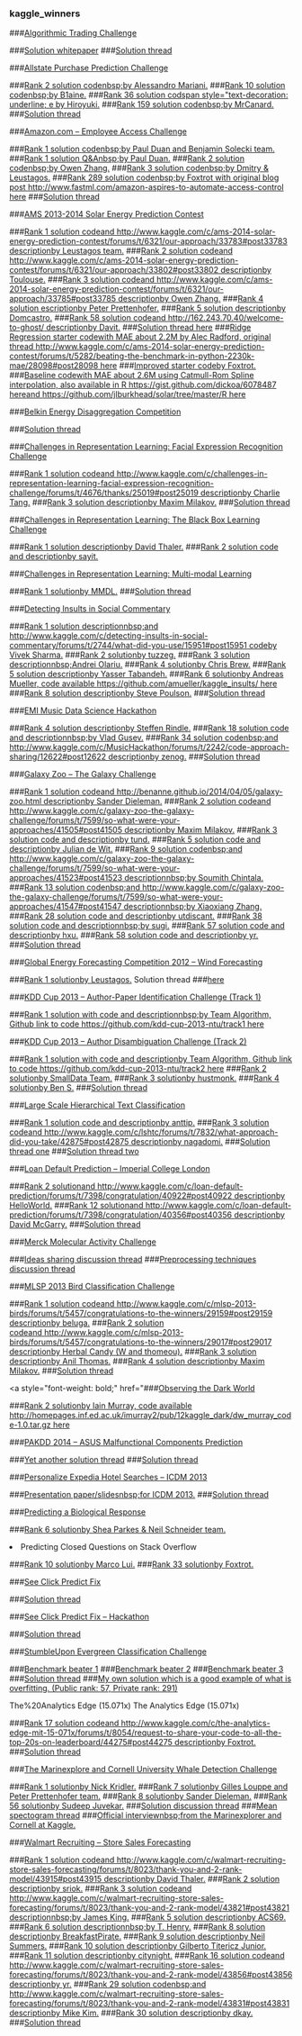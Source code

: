 ### kaggle_winners

###[Algorithmic Trading Challenge](http://www.kaggle.com/c/AlgorithmicTradingChallenge)

###[Solution whitepaper](http://sugiyama-www.cs.titech.ac.jp/~sugi/2013/Kaggle.pdf)
###[Solution thread](http://www.kaggle.com/c/AlgorithmicTradingChallenge/forums/t/1236/winning-algo-code)
 
###[Allstate Purchase Prediction Challenge](http://www.kaggle.com/c/allstate-purchase-prediction-challenge)

###[Rank 2 solution codenbsp;by Alessandro Mariani.](https://github.com/alzmcr/allstate)
###[Rank 10 solution codenbsp;by B1aine.](https://github.com/B1aine/kaggle-allstate)
###[Rank 36 solution codspan style="text-decoration: underline; e</span>&nbsp;by Hiroyuki.](http://www.kaggle.com/c/allstate-purchase-prediction-challenge/forums/t/8218/solution-sharing/44905#post44905)
###[Rank 159 solution codenbsp;by MrCanard.](https://github.com/mrcanard/AllStateKaggle/tree/winningentry)
###[Solution thread](http://www.kaggle.com/c/allstate-purchase-prediction-challenge/forums/t/8218/solution-sharing)
 
###[Amazon.com – Employee Access Challenge](http://www.kaggle.com/c/amazon-employee-access-challenge)

###[Rank 1 solution codenbsp;by&nbsp;Paul Duan and Benjamin Solecki team.](https://github.com/pyduan/amazonaccess)
###[Rank 1 solution Q&amp;Anbsp;by Paul Duan.](http://blog.kaggle.com/2013/08/29/qa-with-amazon-access-challenge-first-prize-winner-paul-duan)
###[Rank 2 solution codenbsp;by Owen Zhang.](https://github.com/owenzhang/Kaggle-AmazonChallenge2013)
###[Rank 3 solution codenbsp;by Dmitry &amp; Leustagos.](https://github.com/diefimov/amazon_employee_access_2013)
###[Rank 289 solution codenbsp;by Foxtrot with original blog post http://www.fastml.com/amazon-aspires-to-automate-access-control here](https://github.com/zygmuntz/kaggle-amazon)
###[Solution thread](http://www.kaggle.com/c/amazon-employee-access-challenge/forums/t/5283/winning-solution-code-and-methodology)
 
###[AMS 2013-2014 Solar Energy Prediction Contest](http://www.kaggle.com/c/ams-2014-solar-energy-prediction-contest/)

###[Rank 1 solution codeand http://www.kaggle.com/c/ams-2014-solar-energy-prediction-contest/forums/t/6321/our-approach/33783#post33783 descriptionby Leustagos team.](https://github.com/lucaseustaquio/ams-2013-2014-solar-energy)
###[Rank 2 solution codeand http://www.kaggle.com/c/ams-2014-solar-energy-prediction-contest/forums/t/6321/our-approach/33802#post33802 descriptionby Toulouse.](https://github.com/blazorth/AMS-2013-2014-Solar-Energy-Prediction-Contest)
###[Rank 3 solution codeand http://www.kaggle.com/c/ams-2014-solar-energy-prediction-contest/forums/t/6321/our-approach/33785#post33785 descriptionby Owen Zhang.](https://github.com/owenzhang/kaggle_AMS_2013_14_solar)
###[Rank 4 solution escriptionby Peter Prettenhofer.](http://www.kaggle.com/c/ams-2014-solar-energy-prediction-contest/forums/t/6321/our-approach/34790#post34790)
###[Rank 5 solution descriptionby Domcastro.](http://www.kaggle.com/c/ams-2014-solar-energy-prediction-contest/forums/t/6321/our-approach/34820#post34820)
###[Rank 58 solution codeand http://162.243.70.40/welcome-to-ghost/ descriptionby Davit.](https://github.com/davit-gh/Solar-Energy-Prediction-Contest)
###[Solution thread here](http://www.kaggle.com/c/ams-2014-solar-energy-prediction-contest/forums/t/6321/our-approach)
###[Ridge Regression starter codewith MAE about 2.2M by Alec Radford, original thread http://www.kaggle.com/c/ams-2014-solar-energy-prediction-contest/forums/t/5282/beating-the-benchmark-in-python-2230k-mae/28098#post28098 here](http://www.kaggle.com/files/8744/starter_code.py)
###[Improved starter codeby Foxtrot.](https://github.com/zygmuntz/kaggle-solar)
###[Baseline codewith MAE about 2.6M using&nbsp;Catmull-Rom Spline interpolation, also available in R https://gist.github.com/dickoa/6078487 hereand https://github.com/jlburkhead/solar/tree/master/R here](https://github.com/djgagne/solar_energy_prediction_contest)
 
###[Belkin Energy Disaggregation Competition](http://www.kaggle.com/c/belkin-energy-disaggregation-competition)

###[Solution thread](http://www.kaggle.com/c/belkin-energy-disaggregation-competition/forums/t/6168/congrats-jessica)
 
###[Challenges in Representation Learning: Facial Expression Recognition Challenge](http://www.kaggle.com/c/challenges-in-representation-learning-facial-expression-recognition-challenge/)

###[Rank 1 solution codeand http://www.kaggle.com/c/challenges-in-representation-learning-facial-expression-recognition-challenge/forums/t/4676/thanks/25019#post25019 descriptionby Charlie Tang.](http://code.google.com/p/deep-learning-faces/)
###[Rank 3 solution descriptionby Maxim Milakov.](http://www.kaggle.com/c/challenges-in-representation-learning-facial-expression-recognition-challenge/forums/t/4676/thanks/25022#post25022)
###[Solution thread](http://www.kaggle.com/c/challenges-in-representation-learning-facial-expression-recognition-challenge/forums/t/4676/thanks)
 
###[Challenges in Representation Learning: The Black Box Learning Challenge](http://www.kaggle.com/c/challenges-in-representation-learning-the-black-box-learning-challenge/)

###[Rank 1 solution descriptionby David Thaler.](http://www.kaggle.com/c/challenges-in-representation-learning-the-black-box-learning-challenge/forums/t/4717/1st-place-entry)
###[Rank 2 solution code and descriptionby sayit.](http://www.kaggle.com/c/challenges-in-representation-learning-the-black-box-learning-challenge/forums/t/4726/2nd-place-entry-code-paper)
 
###[Challenges in Representation Learning: Multi-modal Learning](http://www.kaggle.com/c/challenges-in-representation-learning-multi-modal-learning/)

###[Rank 1 solutionby MMDL.](https://github.com/FangxiangFeng/deepnet/tree/master/deepnet/examples/multimodal_icml2013)
###[Solution thread](http://www.kaggle.com/c/challenges-in-representation-learning-multi-modal-learning/forums/t/4677/no-one-say-how-to-do-it/25023#post25023)
 
###[Detecting Insults in Social Commentary](http://www.kaggle.com/c/detecting-insults-in-social-commentary)

###[Rank 1 solution descriptionnbsp;and http://www.kaggle.com/c/detecting-insults-in-social-commentary/forums/t/2744/what-did-you-use/15951#post15951 codeby Vivek Sharma.](http://www.kaggle.com/c/detecting-insults-in-social-commentary/forums/t/2744/what-did-you-use/14755#post14755)
###[Rank 2 solutionby tuzzeg.](https://github.com/tuzzeg/detect_insults)
###[Rank 3 solution descriptionnbsp;Andrei Olariu.](http://webmining.olariu.org/my-first-kaggle-competition-and-how-i-ranked/)
###[Rank 4 solutionby Chris Brew.](https://github.com/cbrew/Insults)
###[Rank 5 solution descriptionby Yasser Tabandeh.](http://www.kaggle.com/c/detecting-insults-in-social-commentary/forums/t/2744/what-did-you-use/15060#post15060)
###[Rank 6 solutionby Andreas Mueller, code available https://github.com/amueller/kaggle_insults/ here](http://peekaboo-vision.blogspot.com/2012/09/recap-of-my-first-kaggle-competition.html)
###[Rank 8 solution descriptionby Steve Poulson.](http://steve-p0ulson.blogspot.co.uk/2012/09/recently-i-entered-kaggle-detecting.html)
###[Solution thread](http://www.kaggle.com/c/detecting-insults-in-social-commentary/forums/t/2744/what-did-you-use)
 
###[EMI Music Data Science Hackathon](http://www.kaggle.com/c/MusicHackathon)

###[Rank 4 solution descriptionby Steffen Rindle.](http://www.kaggle.com/c/MusicHackathon/forums/t/2242/code-approach-sharing/12821#post12821)
###[Rank 18 solution code and descriptionnbsp;by Vlad Gusev.](http://www.kaggle.com/c/MusicHackathon/forums/t/2242/code-approach-sharing/12619#post12619)
###[Rank 34 solution codenbsp;and http://www.kaggle.com/c/MusicHackathon/forums/t/2242/code-approach-sharing/12622#post12622 descriptionby zenog.](https://github.com/zenogantner/MyMediaLite)
###[Solution thread](http://www.kaggle.com/c/MusicHackathon/forums/t/2242/code-approach-sharing)
 
###[Galaxy Zoo – The Galaxy Challenge](http://www.kaggle.com/c/galaxy-zoo-the-galaxy-challenge)

###[Rank 1 solution codeand&nbsp;http://benanne.github.io/2014/04/05/galaxy-zoo.html descriptionby Sander Dieleman.](https://github.com/benanne/kaggle-galaxies)
###[Rank 2 solution codeand http://www.kaggle.com/c/galaxy-zoo-the-galaxy-challenge/forums/t/7599/so-what-were-your-approaches/41505#post41505 descriptionby Maxim Milakov.](https://github.com/milakov/nnForge/tree/master/examples/galaxy_zoo)
###[Rank 3 solution code and descriptionby tund.](http://www.kaggle.com/c/galaxy-zoo-the-galaxy-challenge/forums/t/7599/so-what-were-your-approaches/42505#post42505)
###[Rank 5 solution code and descriptionby Julian de Wit.](http://www.kaggle.com/c/galaxy-zoo-the-galaxy-challenge/forums/t/7599/so-what-were-your-approaches/41549#post41549)
###[Rank 9 solution codenbsp;and http://www.kaggle.com/c/galaxy-zoo-the-galaxy-challenge/forums/t/7599/so-what-were-your-approaches/41523#post41523 descriptionnbsp;by Soumith Chintala.](https://github.com/soumith/galaxyzoo)
###[Rank 13 solution codenbsp;and http://www.kaggle.com/c/galaxy-zoo-the-galaxy-challenge/forums/t/7599/so-what-were-your-approaches/41547#post41547 descriptionnbsp;by Xiaoxiang Zhang.](https://github.com/zhangxiangxiao/GalaxyZoo)
###[Rank 28 solution code and descriptionby utdiscant.](http://www.kaggle.com/c/galaxy-zoo-the-galaxy-challenge/forums/t/7599/so-what-were-your-approaches/41550#post41550)
###[Rank 38 solution code and descriptionnbsp;by sugi.](http://www.kaggle.com/c/galaxy-zoo-the-galaxy-challenge/forums/t/7599/so-what-were-your-approaches/41569#post41569)
###[Rank 57 solution code and descriptionby hxu.](http://www.kaggle.com/c/galaxy-zoo-the-galaxy-challenge/forums/t/7599/so-what-were-your-approaches/41605#post41605)
###[Rank 58 solution code and descriptionby yr.](http://www.kaggle.com/c/galaxy-zoo-the-galaxy-challenge/forums/t/7599/so-what-were-your-approaches/41501#post41501)
###[Solution thread](http://www.kaggle.com/c/galaxy-zoo-the-galaxy-challenge/forums/t/7599/so-what-were-your-approaches)
 
###[Global Energy Forecasting Competition 2012 – Wind Forecasting](http://www.kaggle.com/c/GEF2012-wind-forecasting/)

###[Rank 1 solutionby Leustagos.](https://github.com/lucaseustaquio/gefcom-2012-wind-track)
Solution thread ###[here](http://www.kaggle.com/c/GEF2012-wind-forecasting/forums/t/3033/methods-used-and-preconditioning-of-data)
 
###[KDD Cup 2013 – Author-Paper Identification Challenge (Track 1)](https://www.kaggle.com/c/kdd-cup-2013-author-paper-identification-challenge)

###[Rank 1 solution with code and descriptionnbsp;by Team Algorithm, Github link to code https://github.com/kdd-cup-2013-ntu/track1 here](http://www.kaggle.com/c/kdd-cup-2013-author-paper-identification-challenge/forums/t/5369/team-algorithm-s-papers-and-slides)
 
###[KDD Cup 2013 – Author Disambiguation Challenge (Track 2)](http://www.kaggle.com/c/kdd-cup-2013-author-disambiguation)

###[Rank 1 solution with code and descriptionby Team Algorithm, Github link to code https://github.com/kdd-cup-2013-ntu/track2 here](http://www.kaggle.com/c/kdd-cup-2013-author-disambiguation/forums/t/5368/team-algoithm-s-papers-and-slides)
###[Rank 2 solutionby SmallData Team.](http://www.kaggle.com/c/kdd-cup-2013-author-disambiguation/forums/t/5000/source-code-of-smalldata)
###[Rank 3 solutionby hustmonk.](http://www.kaggle.com/c/kdd-cup-2013-author-disambiguation/forums/t/4997/my-source-code)
###[Rank 4 solutionby Ben S.](http://www.kaggle.com/c/kdd-cup-2013-author-disambiguation/forums/t/5009/4th-place-code)
###[Solution thread](http://www.kaggle.com/c/kdd-cup-2013-author-disambiguation/forums/t/4843/solutions)
 
###[Large Scale Hierarchical Text Classification](http://www.kaggle.com/c/lshtc)

###[Rank 1 solution code and descriptionby anttip.](http://www.kaggle.com/c/lshtc/forums/t/7980/winning-solution-description/43550#post43550)
###[Rank 3 solution codeand http://www.kaggle.com/c/lshtc/forums/t/7832/what-approach-did-you-take/42875#post42875 descriptionby nagadomi.](https://github.com/nagadomi/kaggle-lshtc)
###[Solution thread one](http://www.kaggle.com/c/lshtc/forums/t/7980/winning-solution-description)
###[Solution thread two](http://www.kaggle.com/c/lshtc/forums/t/7832/what-approach-did-you-take)
 
###[Loan Default Prediction – Imperial College London](http://www.kaggle.com/c/loan-default-prediction/forums)

###[Rank 2 solutionand http://www.kaggle.com/c/loan-default-prediction/forums/t/7398/congratulation/40922#post40922 descriptionby HelloWorld.](https://github.com/HelloWorldLjc/Loan_Default_Prediction)
###[Rank 12 solutionand http://www.kaggle.com/c/loan-default-prediction/forums/t/7398/congratulation/40356#post40356 descriptionby David McGarry.](https://github.com/dmcgarry/Default_Loan_Prediction)
###[Solution thread](http://www.kaggle.com/c/loan-default-prediction/forums/t/7398/congratulation)
 
###[Merck Molecular Activity Challenge](http://www.kaggle.com/c/MerckActivity/)

###[Ideas sharing discussion thread](http://www.kaggle.com/c/MerckActivity/forums/t/2912/ideas-sharing)
###[Preprocessing techniques discussion thread](http://www.kaggle.com/c/MerckActivity/forums/t/2900/what-do-you-use-to-preprocess-the-data)
 
###[MLSP 2013 Bird Classification&nbsp;Challenge](http://www.kaggle.com/c/mlsp-2013-birds)

###[Rank 1 solution codeand&nbsp;http://www.kaggle.com/c/mlsp-2013-birds/forums/t/5457/congratulations-to-the-winners/29159#post29159 descriptionby beluga.](https://github.com/gaborfodor/MLSP_2013)
###[Rank 2 solution codeand&nbsp;http://www.kaggle.com/c/mlsp-2013-birds/forums/t/5457/congratulations-to-the-winners/29017#post29017 descriptionby Herbal Candy (W and thomeou).](https://203.126.100.115/kaggle_submission_PS.rar)
###[Rank 3 solution descriptionby Anil Thomas.](http://www.kaggle.com/c/mlsp-2013-birds/forums/t/5457/congratulations-to-the-winners/29101#post29101)
###[Rank 4 solution descriptionby Maxim Milakov.](http://www.kaggle.com/c/mlsp-2013-birds/forums/t/5457/congratulations-to-the-winners/29092#post29092)
###[Solution thread](http://www.kaggle.com/c/mlsp-2013-birds/forums/t/5457/congratulations-to-the-winners)
 
<a style="font-weight: bold;" href="###[Observing the Dark World](http://www.kaggle.com/c/DarkWorlds)

###[Rank 2 solutionby Iain Murray, code available http://homepages.inf.ed.ac.uk/imurray2/pub/12kaggle_dark/dw_murray_code-1.0.tar.gz here](http://homepages.inf.ed.ac.uk/imurray2/pub/12kaggle_dark/)
 
###[PAKDD 2014 – ASUS Malfunctional Components Prediction](http://www.kaggle.com/c/pakdd-cup-2014)

###[Yet another solution thread](http://www.kaggle.com/c/pakdd-cup-2014/forums/t/7573/what-did-you-do-to-get-to-the-top-of-the-board)
###[Solution thread](http://www.kaggle.com/c/pakdd-cup-2014/forums/t/7574/shall-we-start-discussing-the-ideas)
 
###[Personalize Expedia Hotel Searches – ICDM 2013](http://www.kaggle.com/c/expedia-personalized-sort)

###[Presentation paper/slidesnbsp;for ICDM 2013.](http://www.kaggle.com/c/expedia-personalized-sort/forums/t/6203/winning-algorithm)
###[Solution thread](http://www.kaggle.com/c/expedia-personalized-sort/forums/t/6203/winning-algorithm)
 
###[Predicting a Biological Response](http://www.kaggle.com/c/bioresponse/)

###[Rank 6 solutionby Shea Parkes &amp; Neil Schneider team.](https://www.kaggle.com/files/2676/DS06_nnet_Bagstack%20-%20Share.R)
<li style="text-align: left; <a style="font-style: normal;" href="###[Rank 17 solution of Ensemble of RandomForests, GradientBoostingTrees and ExtraTreesRegressor y&nbsp;Emanuele Olivetti.](https://github.com/emanuele)
###[Another solution code by Oblique Random Forest (oRF)by Shea Parkes &amp; Neil Schneider team.](https://www.kaggle.com/c/bioresponse/forums/t/2045/the-code-of-my-best-submission/11709#post11709)
###[The code of my best submissionnbsp;thread. Talks about Multi-core training Oblique Random Forests, and Stacking.](https://www.kaggle.com/c/bioresponse/forums/t/2045/the-code-of-my-best-submission)
###[Question about the process of ensemble learningthread. Talks about applying ensembles in practice, and how can problems arise and how to deal with them.](http://www.kaggle.com/c/bioresponse/forums/t/1889/question-about-the-process-of-ensemble-learning/10950#post10950)
 
###[Predicting Closed Questions on Stack Overflow](https://www.kaggle.com/c/predict-closed-questions-on-stack-overflow)

###[Rank 10 solutionby Marco Lui.](https://github.com/saffsd/kaggle-stackoverflow2012)
###[Rank 33 solutionby Foxtrot.](http://fastml.com/predicting-closed-questions-on-stack-overflow/)
 
###[See Click Predict Fix](https://www.kaggle.com/c/see-click-predict-fix/)

###[Solution thread](https://www.kaggle.com/c/see-click-predict-fix/forums/t/6464/congratulations-to-the-winners)
 
###[See Click Predict Fix – Hackathon](https://www.kaggle.com/c/the-seeclickfix-311-challenge/)

###[Solution thread](https://www.kaggle.com/c/the-seeclickfix-311-challenge/forums/t/5911/congrats-to-the-winners-vecorization)
 
###[StumbleUpon Evergreen Classification Challenge](http://www.kaggle.com/c/stumbleupon/)

###[Benchmark beater 1](http://www.kaggle.com/c/stumbleupon/forums/t/5680/beating-the-benchmark-leaderboard-auc-0-878/30315#post30315)
###[Benchmark beater 2](http://www.kaggle.com/c/stumbleupon/forums/t/5489/another-approach-to-beating-the-benchmark-auc-0-82881/29205#post29205)
###[Benchmark beater 3](http://www.kaggle.com/c/stumbleupon/forums/t/5450/beating-the-benchmark-and-getting-auc-0-75109)
###[Solution thread](http://www.kaggle.com/c/stumbleupon/forums/t/6184/what-did-you-use)
###[My own solution which is a good example of what is overfitting. (Public rank: 57, Private rank: 291)](https://github.com/log0/stumbleupon_evergreen_classification_challenge)
 
The%20Analytics Edge (15.071x) The Analytics Edge (15.071x) 

###[Rank 17 solution codeand http://www.kaggle.com/c/the-analytics-edge-mit-15-071x/forums/t/8054/request-to-share-your-code-to-all-the-top-20s-on-leaderboard/44275#post44275 descriptionby Foxtrot.](https://github.com/zygmuntz/kaggle-happiness)
###[Solution thread](http://www.kaggle.com/c/the-analytics-edge-mit-15-071x/forums/t/8054/request-to-share-your-code-to-all-the-top-20s-on-leaderboard)
 
###[The Marinexplore and Cornell University Whale Detection Challenge](http://www.kaggle.com/c/whale-detection-challenge/)

###[Rank 1 solutionby Nick Kridler.](https://github.com/nmkridler/moby)
###[Rank 7 solutionby Gilles Louppe and Peter Prettenhofer&nbsp;team.](https://github.com/glouppe/kaggle-marinexplore)
###[Rank 8 solutionby&nbsp;Sander Dieleman.](https://github.com/benanne/kaggle-whales)
###[Rank 56 solutionby&nbsp;Sudeep Juvekar.](https://github.com/sjuvekar/Kaggle-MarineExplorer)
###[Solution discussion thread](https://www.kaggle.com/c/whale-detection-challenge/forums/t/4254/congratulations/22678)
###[Mean spectogram thread](http://www.kaggle.com/c/whale-detection-challenge/forums/t/3887/mean-spectrogram)
###[Official interviewnbsp;from the Marinexplorer and Cornell at Kaggle.](http://blog.kaggle.com/2013/05/06/summary-of-the-whale-detection-competition/)
 
###[Walmart Recruiting – Store Sales Forecasting](http://www.kaggle.com/c/walmart-recruiting-store-sales-forecasting)

###[Rank 1 solution codeand&nbsp;http://www.kaggle.com/c/walmart-recruiting-store-sales-forecasting/forums/t/8023/thank-you-and-2-rank-model/43915#post43915 descriptionby David Thaler.](https://bitbucket.org/dthal/kaggle_walmart)
###[Rank 2 solution descriptionby sriok.](http://www.kaggle.com/c/walmart-recruiting-store-sales-forecasting/forums/t/8023/thank-you-and-2-rank-model/43811#post43811)
###[Rank 3 solution codeand http://www.kaggle.com/c/walmart-recruiting-store-sales-forecasting/forums/t/8023/thank-you-and-2-rank-model/43821#post43821 descriptionnbsp;by James King.](http://ideone.com/pUw773)
###[Rank 5 solution descriptionby ACS69.](http://www.kaggle.com/c/walmart-recruiting-store-sales-forecasting/forums/t/8023/thank-you-and-2-rank-model/43960#post43960)
###[Rank 6 solution descriptionnbsp;by T. Henry.](http://www.kaggle.com/c/walmart-recruiting-store-sales-forecasting/forums/t/8023/thank-you-and-2-rank-model/43949#post43949)
###[Rank 8 solution descriptionby BreakfastPirate.](http://www.kaggle.com/c/walmart-recruiting-store-sales-forecasting/forums/t/8023/thank-you-and-2-rank-model/43848#post43848)
###[Rank 9 solution descriptionby Neil Summers.](http://www.kaggle.com/c/walmart-recruiting-store-sales-forecasting/forums/t/8023/thank-you-and-2-rank-model/43874#post43874)
###[Rank 10 solution descriptionby Gilberto Titericz Junior.](http://www.kaggle.com/c/walmart-recruiting-store-sales-forecasting/forums/t/8023/thank-you-and-2-rank-model/43854#post43854)
###[Rank 11 solution descriptionby&nbsp;citynight.](http://www.kaggle.com/c/walmart-recruiting-store-sales-forecasting/forums/t/8023/thank-you-and-2-rank-model/44090#post44090)
###[Rank 16 solution codeand http://www.kaggle.com/c/walmart-recruiting-store-sales-forecasting/forums/t/8023/thank-you-and-2-rank-model/43856#post43856 descriptionby yr.](https://github.com/ChenglongChen/Kaggle_Walmart-Recruiting-Store-Sales-Forecasting)
###[Rank 29 solution codenbsp;and http://www.kaggle.com/c/walmart-recruiting-store-sales-forecasting/forums/t/8023/thank-you-and-2-rank-model/43831#post43831 descriptionby Mike Kim.](https://github.com/mikeskim/Walmart/blob/master/makeSubmission.R)
###[Rank 30 solution descriptionby dkay.](http://www.kaggle.com/c/walmart-recruiting-store-sales-forecasting/forums/t/8023/thank-you-and-2-rank-model/44067#post44067)
###[Solution thread](http://www.kaggle.com/c/walmart-recruiting-store-sales-forecasting/forums/t/8023/thank-you-and-2-rank-model)
